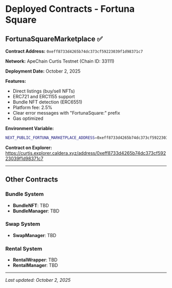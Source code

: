 # Deployed Contracts - Fortuna Square

## FortunaSquareMarketplace ✅

**Contract Address:** `0xeff8733d4265b74dc373cf59223039f1d98371c7`

**Network:** ApeChain Curtis Testnet (Chain ID: 33111)

**Deployment Date:** October 2, 2025

**Features:**
- Direct listings (buy/sell NFTs)
- ERC721 and ERC1155 support
- Bundle NFT detection (ERC6551)
- Platform fee: 2.5%
- Clear error messages with "FortunaSquare:" prefix
- Gas optimized

**Environment Variable:**
```bash
NEXT_PUBLIC_FORTUNA_MARKETPLACE_ADDRESS=0xeff8733d4265b74dc373cf59223039f1d98371c7
```

**Contract on Explorer:**
https://curtis.explorer.caldera.xyz/address/0xeff8733d4265b74dc373cf59223039f1d98371c7

---

## Other Contracts

### Bundle System
- **BundleNFT**: TBD
- **BundleManager**: TBD

### Swap System
- **SwapManager**: TBD

### Rental System
- **RentalWrapper**: TBD
- **RentalManager**: TBD

---

*Last updated: October 2, 2025*
